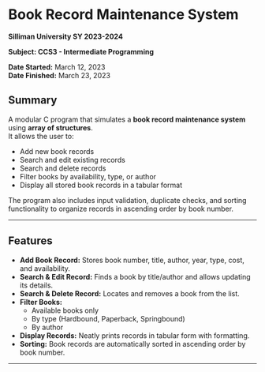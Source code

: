 # Book Record Maintenance System
**Silliman University SY 2023-2024**

**Subject: CCS3 - Intermediate Programming**

**Date Started:** March 12, 2023  
**Date Finished:** March 23, 2023  

## Summary
A modular C program that simulates a **book record maintenance system** using **array of structures**.  
It allows the user to:
- Add new book records
- Search and edit existing records
- Search and delete records
- Filter books by availability, type, or author
- Display all stored book records in a tabular format  

The program also includes input validation, duplicate checks, and sorting functionality to organize records in ascending order by book number.

---

## Features
- **Add Book Record:** Stores book number, title, author, year, type, cost, and availability.  
- **Search & Edit Record:** Finds a book by title/author and allows updating its details.  
- **Search & Delete Record:** Locates and removes a book from the list.  
- **Filter Books:**  
  - Available books only  
  - By type (Hardbound, Paperback, Springbound)  
  - By author  
- **Display Records:** Neatly prints records in tabular form with formatting.  
- **Sorting:** Book records are automatically sorted in ascending order by book number.  

---
